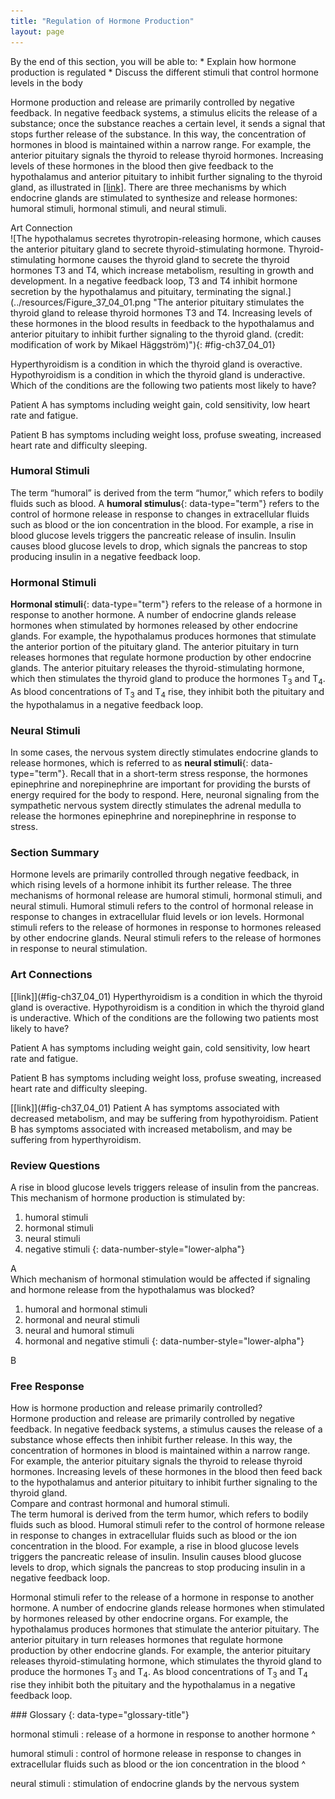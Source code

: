 ```yaml
---
title: "Regulation of Hormone Production"
layout: page
---
```



<div data-type="abstract" markdown="1">
By the end of this section, you will be able to:
* Explain how hormone production is regulated
* Discuss the different stimuli that control hormone levels in the body

</div>

Hormone production and release are primarily controlled by negative feedback. In negative feedback systems, a stimulus elicits the release of a substance; once the substance reaches a certain level, it sends a signal that stops further release of the substance. In this way, the concentration of hormones in blood is maintained within a narrow range. For example, the anterior pituitary signals the thyroid to release thyroid hormones. Increasing levels of these hormones in the blood then give feedback to the hypothalamus and anterior pituitary to inhibit further signaling to the thyroid gland, as illustrated in [\[link\]](#fig-ch37_04_01). There are three mechanisms by which endocrine glands are stimulated to synthesize and release hormones: humoral stimuli, hormonal stimuli, and neural stimuli.

<div data-type="note" data-has-label="true" class="art-connection" data-label="" markdown="1">
<div data-type="title">
Art Connection
</div>
![The hypothalamus secretes thyrotropin-releasing hormone, which causes the anterior pituitary gland to secrete thyroid-stimulating hormone. Thyroid-stimulating hormone causes the thyroid gland to secrete the thyroid hormones T3 and T4, which increase metabolism, resulting in growth and development. In a negative feedback loop, T3 and T4 inhibit hormone secretion by the hypothalamus and pituitary, terminating the signal.](../resources/Figure_37_04_01.png "The anterior pituitary stimulates the thyroid gland to release thyroid hormones T3 and T4. Increasing levels of these hormones in the blood results in feedback to the hypothalamus and anterior pituitary to inhibit further signaling to the thyroid gland. (credit: modification of work by Mikael H&#xE4;ggstr&#xF6;m)"){: #fig-ch37_04_01}


Hyperthyroidism is a condition in which the thyroid gland is overactive. Hypothyroidism is a condition in which the thyroid gland is underactive. Which of the conditions are the following two patients most likely to have?

Patient A has symptoms including weight gain, cold sensitivity, low heart rate and fatigue.

Patient B has symptoms including weight loss, profuse sweating, increased heart rate and difficulty sleeping.

<!--<para><link target-id="fig-ch37_04_01" document=""/>Patient A has symptoms associated with decreased metabolism, and may be suffering from hypothyroidism. Patient B has symptoms associated with increased metabolism, and may be suffering from hyperthyroidism.</para>-->

</div>

### Humoral Stimuli

The term “humoral” is derived from the term “humor,” which refers to bodily fluids such as blood. A **humoral stimulus**{: data-type="term"} refers to the control of hormone release in response to changes in extracellular fluids such as blood or the ion concentration in the blood. For example, a rise in blood glucose levels triggers the pancreatic release of insulin. Insulin causes blood glucose levels to drop, which signals the pancreas to stop producing insulin in a negative feedback loop.

### Hormonal Stimuli

**Hormonal stimuli**{: data-type="term"} refers to the release of a hormone in response to another hormone. A number of endocrine glands release hormones when stimulated by hormones released by other endocrine glands. For example, the hypothalamus produces hormones that stimulate the anterior portion of the pituitary gland. The anterior pituitary in turn releases hormones that regulate hormone production by other endocrine glands. The anterior pituitary releases the thyroid-stimulating hormone, which then stimulates the thyroid gland to produce the hormones T<sub>3</sub> and T<sub>4</sub>. As blood concentrations of T<sub>3</sub> and T<sub>4</sub> rise, they inhibit both the pituitary and the hypothalamus in a negative feedback loop.

### Neural Stimuli

In some cases, the nervous system directly stimulates endocrine glands to release hormones, which is referred to as **neural stimuli**{: data-type="term"}. Recall that in a short-term stress response, the hormones epinephrine and norepinephrine are important for providing the bursts of energy required for the body to respond. Here, neuronal signaling from the sympathetic nervous system directly stimulates the adrenal medulla to release the hormones epinephrine and norepinephrine in response to stress.

### Section Summary

Hormone levels are primarily controlled through negative feedback, in which rising levels of a hormone inhibit its further release. The three mechanisms of hormonal release are humoral stimuli, hormonal stimuli, and neural stimuli. Humoral stimuli refers to the control of hormonal release in response to changes in extracellular fluid levels or ion levels. Hormonal stimuli refers to the release of hormones in response to hormones released by other endocrine glands. Neural stimuli refers to the release of hormones in response to neural stimulation.

### Art Connections

<div data-type="exercise">
<div data-type="problem" markdown="1">
[[link]](#fig-ch37_04_01) Hyperthyroidism is a condition in which the thyroid gland is overactive. Hypothyroidism is a condition in which the thyroid gland is underactive. Which of the conditions are the following two patients most likely to have?

Patient A has symptoms including weight gain, cold sensitivity, low heart rate and fatigue.

Patient B has symptoms including weight loss, profuse sweating, increased heart rate and difficulty sleeping.

</div>
<div data-type="solution" markdown="1">
[[link]](#fig-ch37_04_01) Patient A has symptoms associated with decreased metabolism, and may be suffering from hypothyroidism. Patient B has symptoms associated with increased metabolism, and may be suffering from hyperthyroidism.

</div>
</div>

### Review Questions

<div data-type="exercise">
<div data-type="problem" markdown="1">
A rise in blood glucose levels triggers release of insulin from the pancreas. This mechanism of hormone production is stimulated by:

1.  humoral stimuli
2.  hormonal stimuli
3.  neural stimuli
4.  negative stimuli
{: data-number-style="lower-alpha"}

</div>
<div data-type="solution" markdown="1">
A

</div>
</div>

<div data-type="exercise">
<div data-type="problem" markdown="1">
Which mechanism of hormonal stimulation would be affected if signaling and hormone release from the hypothalamus was blocked?

1.  humoral and hormonal stimuli
2.  hormonal and neural stimuli
3.  neural and humoral stimuli
4.  hormonal and negative stimuli
{: data-number-style="lower-alpha"}

</div>
<div data-type="solution" markdown="1">
B

</div>
</div>

### Free Response

<div data-type="exercise">
<div data-type="problem" markdown="1">
How is hormone production and release primarily controlled?

</div>
<div data-type="solution" markdown="1">
Hormone production and release are primarily controlled by negative feedback. In negative feedback systems, a stimulus causes the release of a substance whose effects then inhibit further release. In this way, the concentration of hormones in blood is maintained within a narrow range. For example, the anterior pituitary signals the thyroid to release thyroid hormones. Increasing levels of these hormones in the blood then feed back to the hypothalamus and anterior pituitary to inhibit further signaling to the thyroid gland.

</div>
</div>

<div data-type="exercise">
<div data-type="problem" markdown="1">
Compare and contrast hormonal and humoral stimuli.

</div>
<div data-type="solution" markdown="1">
The term humoral is derived from the term humor, which refers to bodily fluids such as blood. Humoral stimuli refer to the control of hormone release in response to changes in extracellular fluids such as blood or the ion concentration in the blood. For example, a rise in blood glucose levels triggers the pancreatic release of insulin. Insulin causes blood glucose levels to drop, which signals the pancreas to stop producing insulin in a negative feedback loop.

Hormonal stimuli refer to the release of a hormone in response to another hormone. A number of endocrine glands release hormones when stimulated by hormones released by other endocrine organs. For example, the hypothalamus produces hormones that stimulate the anterior pituitary. The anterior pituitary in turn releases hormones that regulate hormone production by other endocrine glands. For example, the anterior pituitary releases thyroid-stimulating hormone, which stimulates the thyroid gland to produce the hormones T<sub>3</sub> and T<sub>4</sub>. As blood concentrations of T<sub>3</sub> and T<sub>4</sub> rise they inhibit both the pituitary and the hypothalamus in a negative feedback loop.

</div>
</div>

<div data-type="glossary" markdown="1">
### Glossary
{: data-type="glossary-title"}

hormonal stimuli
: release of a hormone in response to another hormone
^

humoral stimuli
: control of hormone release in response to changes in extracellular fluids such as blood or the ion concentration in the blood
^

neural stimuli
: stimulation of endocrine glands by the nervous system

</div>

